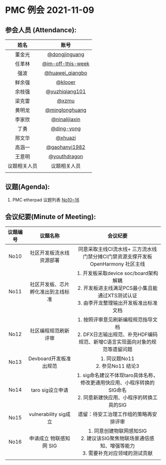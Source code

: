 # PMC 例会 2021-11-09
 
 ## 参会人员 (Attendance):
 | 姓名 | 账号   | 
| :----: | :----: | 
| 董金光 |[@dongjinguang](https://gitee.com/dongjinguang) |
| 任革林 | [@im-off-this-week](https://gitee.com/im-off-this-week) | 
| 强波 | [@huawei_qiangbo](https://gitee.com/huawei_qiangbo) | 
| 鲜余强 | [@klooer](https://gitee.com/klooer) | 
| 余枝强 | [@yuzhiqiang101](https://gitee.com/yuzhiqiang101) | 
| 梁克雷 | [@xzmu](https://gitee.com/xzmu) | 
| 黄明龙 | [@minglonghuang](https://gitee.com/minglonghuang) |
| 李家欣 | [@ninalijiaxin](https://gitee.com/ninalijiaxin) | 
| 丁勇 | [@ding-yong](https://gitee.com/ding-yong) |
| 邢文华 | [@xhuazi](https://gitee.com/xhuazi) | 
| 高涵一 | [@gaohanyi1982](https://gitee.com/gaohanyi1982) | 
| 王意明 | [@youthdragon](https://gitee.com/youthdragon) |
| 议题相关人员 | 议题相关人员|
| | |
 

 ## 议题(Agenda):
 
1. PMC etherpad 议题列表 [No10~16](https://etherpad.openharmony.cn/p/pmc)


## 会议纪要(Minute of Meeting):

| 议题编号 | 议题名称 |会议纪要 |
| :----: | :----: |  :----: | 
| No10 | 社区开发板流水线资源部署 | 同意采取主线CI流水线+ 三方流水线门禁分摊CI门禁资源支撑开发板OpenHarmony 社区主线 |
| No11 | 社区开发板、芯片孵化准出到主线标准 | 1. 开发板采取device soc/board架构解耦 <br> 2. 开发板进主线满足PCS最小集且能通过XTS测试认证 <br> 3. 由李开龙整理输出开发板准出标准文档 |
| No12 | 社区编程规范刷新评审 | 1. 按照评审意见刷新编程规范指导文档 <br> 2. DFX日志输出规范、补充HDF编码规范、新增C语言实现面向对象的规范等遗留问题 |
| No13 | Devboard开发板准出规范 | 1. 同议题No11 <br> 2. 参见No11 结论3 |
| No14 | taro sig设立申请 | 1. sig命名建议不体现taro具体名称，修改更通用快应用、小程序转换的SIG命名 <br> 2. 同意新建快应用、小程序的转换工具的SIG |
| No15 | vulnerability sig成立 | 遗留：待安工治理工作组的策略再安排评审 |
| No16 | 申请成立 物联感知网 SIG | 1. 同意创建物联网感知SIG <br> 2. 建议该SIG聚焦物联场景通信感知、增强等能力 <br> 3. 需要补充对应领域的测试贡献|
|  |  | |

